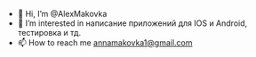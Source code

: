 - 👋 Hi, I’m @AlexMakovka
- 👀 I’m interested in  написание приложений для IOS и Android, тестировка и тд.
- 📫 How to reach me  annamakovka1@gmail.com
